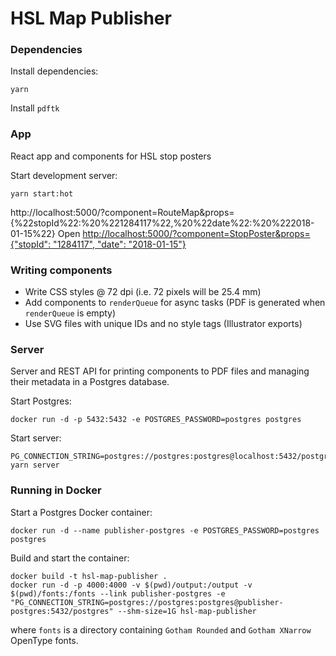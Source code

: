 HSL Map Publisher
====================

### Dependencies

Install dependencies:

```
yarn
```

Install `pdftk`

### App

React app and components for HSL stop posters

Start development server:
```
yarn start:hot
```
http://localhost:5000/?component=RouteMap&props={%22stopId%22:%20%221284117%22,%20%22date%22:%20%222018-01-15%22}
Open [http://localhost:5000/?component=StopPoster&props={"stopId": "1284117", "date": "2018-01-15"}](http://localhost:5000/?component=StopPoster&props={%22stopId%22:%221284117%22,%22date%22:%222018-01-15%22})

### Writing components

- Write CSS styles @ 72 dpi (i.e. 72 pixels will be 25.4 mm)
- Add components to `renderQueue` for async tasks (PDF is generated when `renderQueue` is empty)
- Use SVG files with unique IDs and no style tags (Illustrator exports)

### Server

Server and REST API for printing components to PDF files and managing their metadata in a Postgres database.

Start Postgres:
```
docker run -d -p 5432:5432 -e POSTGRES_PASSWORD=postgres postgres
```

Start server:
```
PG_CONNECTION_STRING=postgres://postgres:postgres@localhost:5432/postgres yarn server
```

### Running in Docker

Start a Postgres Docker container:
```
docker run -d --name publisher-postgres -e POSTGRES_PASSWORD=postgres postgres
```

Build and start the container:
```
docker build -t hsl-map-publisher .
docker run -d -p 4000:4000 -v $(pwd)/output:/output -v $(pwd)/fonts:/fonts --link publisher-postgres -e "PG_CONNECTION_STRING=postgres://postgres:postgres@publisher-postgres:5432/postgres" --shm-size=1G hsl-map-publisher
```

where `fonts` is a directory containing `Gotham Rounded` and `Gotham XNarrow` OpenType fonts.
